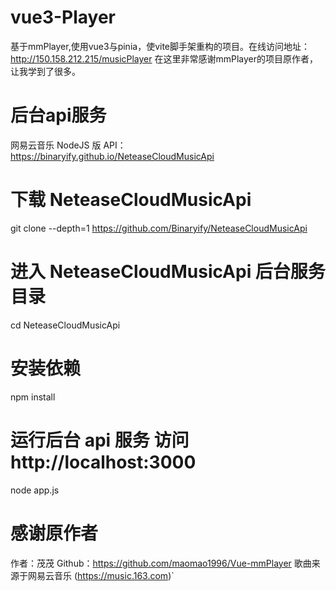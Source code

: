 # vue3-Player

基于mmPlayer,使用vue3与pinia，使vite脚手架重构的项目。在线访问地址：http://150.158.212.215/musicPlayer
在这里非常感谢mmPlayer的项目原作者，让我学到了很多。

# 后台api服务

网易云音乐 NodeJS 版 API：https://binaryify.github.io/NeteaseCloudMusicApi

# 下载 NeteaseCloudMusicApi
git clone --depth=1 https://github.com/Binaryify/NeteaseCloudMusicApi

# 进入 NeteaseCloudMusicApi 后台服务目录
cd NeteaseCloudMusicApi

# 安装依赖
npm install

# 运行后台 api 服务 访问 http://localhost:3000
node app.js

# 感谢原作者

作者：茂茂
Github：https://github.com/maomao1996/Vue-mmPlayer
歌曲来源于网易云音乐 (https://music.163.com)`
